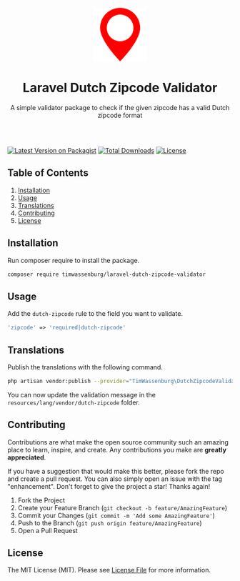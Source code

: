 <br />
<div align="center">
  <a href="https://github.com/timwassenburg/laravel-dutch-zipcode-validator">
    <img src="img/logo.png" alt="Logo" width=120>
  </a>

<h1 align="center">Laravel Dutch Zipcode Validator</h1>

  <p align="center">
    A simple validator package to check if the given zipcode has a valid Dutch zipcode format
  </p>
<br><br>
</div>

[![Latest Version on Packagist](https://img.shields.io/packagist/v/timwassenburg/laravel-dutch-zipcode-validator.svg?style=flat-square)](https://packagist.org/packages/timwassenburg/laravel-dutch-zipcode-validator)
[![Total Downloads](https://img.shields.io/packagist/dt/timwassenburg/laravel-dutch-zipcode-validator.svg?style=flat-square)](https://packagist.org/packages/timwassenburg/laravel-dutch-zipcode-validator)
[![License](https://img.shields.io/packagist/l/timwassenburg/laravel-dutch-zipcode-validator)](https://packagist.org/packages/timwassenburg/laravel-dutch-zipcode-validator)

## Table of Contents
  <ol>
    <li><a href="#installation">Installation</a></li>
    <li><a href="#usage">Usage</a></li>
    <li><a href="#translations">Translations</a></li>
    <li><a href="#contributing">Contributing</a></li>
    <li><a href="#license">License</a></li>
  </ol>

## Installation
Run composer require to install the package.
```bash
composer require timwassenburg/laravel-dutch-zipcode-validator
```

## Usage
Add the ```dutch-zipcode``` rule to the field you want to validate.

```php
'zipcode' => 'required|dutch-zipcode'
```

## Translations
Publish the translations with the following command.
```bash
php artisan vendor:publish --provider="TimWassenburg\DutchZipcodeValidator\ZipcodeValidatorServiceProvider" --tag="translations"
```
You can now update the validation message in the ```resources/lang/vendor/dutch-zipcode``` folder.

## Contributing
Contributions are what make the open source community such an amazing place to learn, inspire, and create. Any contributions you make are **greatly appreciated**.

If you have a suggestion that would make this better, please fork the repo and create a pull request. You can also simply open an issue with the tag "enhancement".
Don't forget to give the project a star! Thanks again!

1. Fork the Project
2. Create your Feature Branch (`git checkout -b feature/AmazingFeature`)
3. Commit your Changes (`git commit -m 'Add some AmazingFeature'`)
4. Push to the Branch (`git push origin feature/AmazingFeature`)
5. Open a Pull Request

## License
The MIT License (MIT). Please see [License File](LICENSE.md) for more information.
